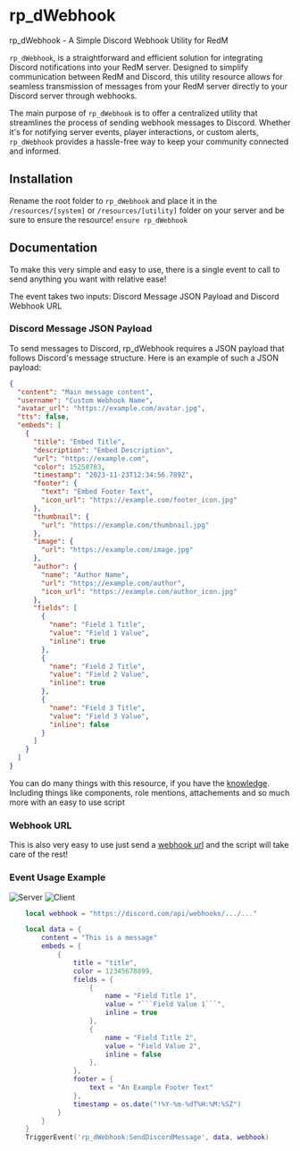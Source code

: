 # rp_dWebhook
rp_dWebhook - A Simple Discord Webhook Utility for RedM

`rp_dWebhook`, is a straightforward and efficient solution for integrating Discord notifications into your RedM server. Designed to simplify communication between RedM and Discord, this utility resource allows for seamless transmission of messages from your RedM server directly to your Discord server through webhooks.

The main purpose of `rp_dWebhook` is to offer a centralized utility that streamlines the process of sending webhook messages to Discord. Whether it's for notifying server events, player interactions, or custom alerts, `rp_dWebhook` provides a hassle-free way to keep your community connected and informed.

## Installation
Rename the root folder to `rp_dWebhook` and place it in the `/resources/[system]` or `/resources/[utility]` folder on your server and be sure to ensure the resource!
``ensure rp_dWebhook`` 

## Documentation
To make this very simple and easy to use, there is a single event to call to send anything you want with relative ease!

The event takes two inputs: Discord Message JSON Payload and Discord Webhook URL

### Discord Message JSON Payload
To send messages to Discord, rp_dWebhook requires a JSON payload that follows Discord's message structure. Here is an example of such a JSON payload:

``` JSON
{
  "content": "Main message content",
  "username": "Custom Webhook Name",
  "avatar_url": "https://example.com/avatar.jpg",
  "tts": false,
  "embeds": [
    {
      "title": "Embed Title",
      "description": "Embed Description",
      "url": "https://example.com",
      "color": 15258703,
      "timestamp": "2023-11-23T12:34:56.789Z",
      "footer": {
        "text": "Embed Footer Text",
        "icon_url": "https://example.com/footer_icon.jpg"
      },
      "thumbnail": {
        "url": "https://example.com/thumbnail.jpg"
      },
      "image": {
        "url": "https://example.com/image.jpg"
      },
      "author": {
        "name": "Author Name",
        "url": "https://example.com/author",
        "icon_url": "https://example.com/author_icon.jpg"
      },
      "fields": [
        {
          "name": "Field 1 Title",
          "value": "Field 1 Value",
          "inline": true
        },
        {
          "name": "Field 2 Title",
          "value": "Field 2 Value",
          "inline": true
        },
        {
          "name": "Field 3 Title",
          "value": "Field 3 Value",
          "inline": false
        }
      ]
    }
  ]
}
```

You can do many things with this resource, if you have the [knowledge](https://discord.com/developers/docs/resources/channel#create-message). Including things like components, role mentions, attachements and so much more with an easy to use script

### Webhook URL
This is also very easy to use just send a [webhook url](https://support.discord.com/hc/en-us/articles/228383668-Intro-to-Webhooks) and the script will take care of the rest!

### Event Usage Example
![Server](https://img.shields.io/static/v1.svg?label=&message=Server&color=blue)
![Client](https://img.shields.io/static/v1.svg?label=&message=Client&color=green)

``` LUA
    local webhook = "https://discord.com/api/webhooks/.../..."

    local data = {
        content = "This is a message"
        embeds = {
            {
                title = "title",
                color = 12345678899,
                fields = {
                    {
                        name = "Field Title 1",
                        value = "```Field Value 1```",
                        inline = true
                    },
                    {
                        name = "Field Title 2",
                        value = "Field Value 2",
                        inline = false
                    },
                },
                footer = {
                    text = "An Example Footer Text"
                },
                timestamp = os.date("!%Y-%m-%dT%H:%M:%SZ")
            }
        }
    }
    TriggerEvent('rp_dWebhook:SendDiscordMessage', data, webhook)
```
